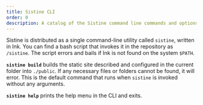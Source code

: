```yaml
---
title: Sistine CLI
order: 0
description: A catalog of the Sistine command line commands and options
---
```


Sistine is distributed as a single command-line utility called `sistine`, written in Ink. You can find a bash script that invokes it in the repository as `/sistine`. The script errors and bails if Ink is not found on the system `$PATH`.

**`sistine build`** builds the static site described and configured in the current folder into `./public`. If any necessary files or folders cannot be found, it will error. This is the default command that runs when `sistine` is invoked without any arguments.

**`sistine help`** prints the help menu in the CLI and exits.
